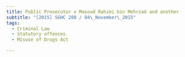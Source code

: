 ```yaml
---
title: Public Prosecutor v Masoud Rahimi bin Mehrzad and another 
subtitle: "[2015] SGHC 288 / 04\_November\_2015"
tags:
  - Criminal Law
  - Statutory offences
  - Misuse of Drugs Act

---
```


